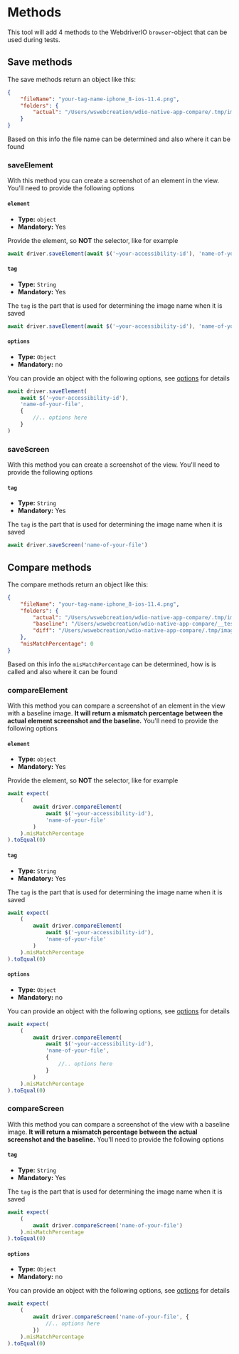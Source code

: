 # Methods

This tool will add 4 methods to the WebdriverIO `browser`-object that can be used during tests.

## Save methods

The save methods return an object like this:

```json
{
    "fileName": "your-tag-name-iphone_8-ios-11.4.png",
    "folders": {
        "actual": "/Users/wswebcreation/wdio-native-app-compare/.tmp/image-compare/actual/iphone_8"
    }
}
```

Based on this info the file name can be determined and also where it can be found

### saveElement

With this method you can create a screenshot of an element in the view. You'll need to provide the following options

#### `element`

-   **Type:** `object`
-   **Mandatory:** Yes

Provide the element, so **NOT** the selector, like for example

```js
await driver.saveElement(await $('~your-accessibility-id'), 'name-of-your-file')
```

#### `tag`

-   **Type:** `String`
-   **Mandatory:** Yes

The `tag` is the part that is used for determining the image name when it is saved

```js
await driver.saveElement(await $('~your-accessibility-id'), 'name-of-your-file')
```

#### `options`

-   **Type:** `Object`
-   **Mandatory:** no

You can provide an object with the following options, see [options](./OPTIONS.md#method-options) for details

```js
await driver.saveElement(
    await $('~your-accessibility-id'),
    'name-of-your-file',
    {
        //.. options here
    }
)
```

### saveScreen

With this method you can create a screenshot of the view. You'll need to provide the following options

#### `tag`

-   **Type:** `String`
-   **Mandatory:** Yes

The `tag` is the part that is used for determining the image name when it is saved

```js
await driver.saveScreen('name-of-your-file')
```

## Compare methods

The compare methods return an object like this:

```json
{
    "fileName": "your-tag-name-iphone_8-ios-11.4.png",
    "folders": {
        "actual": "/Users/wswebcreation/wdio-native-app-compare/.tmp/image-compare/actual/iphone_8",
        "baseline": "/Users/wswebcreation/wdio-native-app-compare/__tests__/e2e/image-baseline/iphone_8",
        "diff": "/Users/wswebcreation/wdio-native-app-compare/.tmp/image-compare/diff/iphone_8"
    },
    "misMatchPercentage": 0
}
```

Based on this info the `misMatchPercentage` can be determined, how is is called and also where it can be found

### compareElement

With this method you can compare a screenshot of an element in the view with a baseline image. **It will return a mismatch percentage between the actual element screenshot and the baseline.**
You'll need to provide the following options

#### `element`

-   **Type:** `object`
-   **Mandatory:** Yes

Provide the element, so **NOT** the selector, like for example

```js
await expect(
    (
        await driver.compareElement(
            await $('~your-accessibility-id'),
            'name-of-your-file'
        )
    ).misMatchPercentage
).toEqual(0)
```

#### `tag`

-   **Type:** `String`
-   **Mandatory:** Yes

The `tag` is the part that is used for determining the image name when it is saved

```js
await expect(
    (
        await driver.compareElement(
            await $('~your-accessibility-id'),
            'name-of-your-file'
        )
    ).misMatchPercentage
).toEqual(0)
```

#### `options`

-   **Type:** `Object`
-   **Mandatory:** no

You can provide an object with the following options, see [options](./OPTIONS.md#method-options) for details

```js
await expect(
    (
        await driver.compareElement(
            await $('~your-accessibility-id'),
            'name-of-your-file',
            {
                //.. options here
            }
        )
    ).misMatchPercentage
).toEqual(0)
```

### compareScreen

With this method you can compare a screenshot of the view with a baseline image. **It will return a mismatch percentage between the actual screenshot and the baseline.**
You'll need to provide the following options

#### `tag`

-   **Type:** `String`
-   **Mandatory:** Yes

The `tag` is the part that is used for determining the image name when it is saved

```js
await expect(
    (
        await driver.compareScreen('name-of-your-file')
    ).misMatchPercentage
).toEqual(0)
```

#### `options`

-   **Type:** `Object`
-   **Mandatory:** no

You can provide an object with the following options, see [options](./OPTIONS.md#method-options) for details

```js
await expect(
    (
        await driver.compareScreen('name-of-your-file', {
            //.. options here
        })
    ).misMatchPercentage
).toEqual(0)
```
